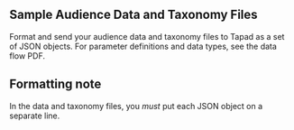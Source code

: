 ## Sample Audience Data and Taxonomy Files
Format and send your audience data and taxonomy files to Tapad as a set of JSON objects. For parameter definitions and data types, see the data flow PDF.
## Formatting note
In the data and taxonomy files, you _must_ put each JSON object on a separate line.
